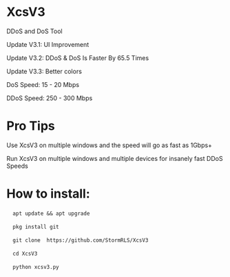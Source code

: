 # XcsV3
DDoS and DoS Tool

Update V3.1: UI Improvement

Update V3.2: DDoS & DoS Is Faster By 65.5 Times

Update V3.3: Better colors

DoS Speed: 15 - 20 Mbps

DDoS Speed: 250 - 300 Mbps

# Pro Tips
Use XcsV3 on multiple windows and the speed will go as fast as 1Gbps+

Run XcsV3 on multiple windows and multiple devices for insanely fast DDoS Speeds

# How to install:
  
 ​``` 
 ​​apt update && apt upgrade
 ​```
 
 ​``` 
 ​pkg install git
 ​```

 
 ​``` 
 ​git clone 
https://github.com/StormRLS/XcsV3
 ​```

 
 ​``` 
 ​cd XcsV3
 ​```

 
 ​``` 
 ​python xcsv3.py
 ​```



